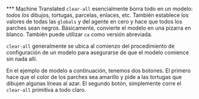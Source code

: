 ﻿*** Machine Translated
`clear-all` esencialmente borra todo en un modelo: *todos los* dibujos, tortugas, parcelas, enlaces, etc. También establece los valores de todas las `globals` y del agente en cero y hace que todos los parches sean negros. Básicamente, convierte el modelo en una pizarra en blanco. También puede utilizar `ca` como versión abreviada.

`clear-all` generalmente se ubica al comienzo del procedimiento de configuración de un modelo para asegurarse de que el modelo comience sin nada allí.

En el ejemplo de modelo a continuación, tenemos dos botones. El primero hace que el color de los parches sea amarillo y pide a las tortugas que dibujen algunas líneas al azar. El segundo botón, simplemente corre el `clear-all` primitiva a todo claro.